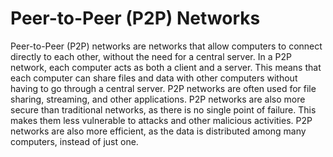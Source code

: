 # Peer-to-Peer (P2P) Networks

Peer-to-Peer (P2P) networks are networks that allow computers to connect directly to each other, without the need for a central server. In a P2P network, each computer acts as both a client and a server. This means that each computer can share files and data with other computers without having to go through a central server. P2P networks are often used for file sharing, streaming, and other applications. P2P networks are also more secure than traditional networks, as there is no single point of failure. This makes them less vulnerable to attacks and other malicious activities. P2P networks are also more efficient, as the data is distributed among many computers, instead of just one.
